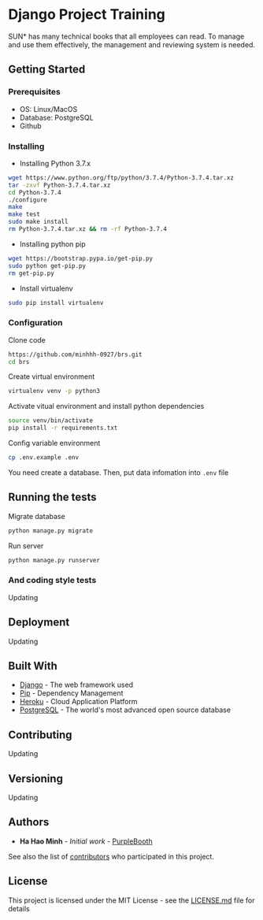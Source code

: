 # Django Project Training

SUN* has many technical books that all employees can read. To manage and use them effectively, the management and reviewing system is needed.

## Getting Started

### Prerequisites
- OS: Linux/MacOS
- Database: PostgreSQL
- Github

### Installing

- Installing Python 3.7.x
```sh
wget https://www.python.org/ftp/python/3.7.4/Python-3.7.4.tar.xz
tar -zxvf Python-3.7.4.tar.xz
cd Python-3.7.4
./configure
make
make test
sudo make install
rm Python-3.7.4.tar.xz && rm -rf Python-3.7.4
```
- Installing python pip

```sh
wget https://bootstrap.pypa.io/get-pip.py
sudo python get-pip.py
rm get-pip.py
```

- Install virtualenv

```sh
sudo pip install virtualenv
```

### Configuration

Clone code

```sh
https://github.com/minhhh-0927/brs.git
cd brs
```

Create virtual environment

```sh
virtualenv venv -p python3
```

Activate vitual environment and install python dependencies

```sh
source venv/bin/activate
pip install -r requirements.txt
```

Config variable environment

```sh
cp .env.example .env
```

You need create a database. Then, put data infomation into `.env` file

## Running the tests

Migrate database

```sh
python manage.py migrate
```

Run server

```sh
python manage.py runserver
```

### And coding style tests

Updating

## Deployment

Updating
## Built With

* [Django](https://www.djangoproject.com/) - The web framework used
* [Pip](https://pypi.org/) - Dependency Management
* [Heroku](https://www.heroku.com/) - Cloud Application Platform
* [PostgreSQL](https://www.postgresql.org/docs/) - The world's most advanced open source database

## Contributing

Updating

## Versioning

Updating

## Authors

* **Ha Hao Minh** - *Initial work* - [PurpleBooth](https://github.com/minhhh-0927)

See also the list of [contributors](https://github.com/your/project/contributors) who participated in this project.

## License

This project is licensed under the MIT License - see the [LICENSE.md](LICENSE.md) file for details
